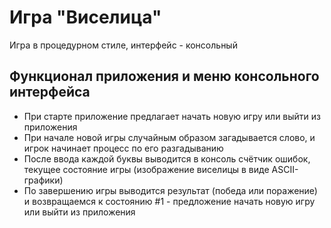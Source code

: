 # Игра "Виселица"

Игра в процедурном стиле, интерфейс - консольный 

## Функционал приложения и меню консольного интерфейса

- При старте приложение предлагает начать новую игру или выйти из приложения 
- При начале новой игры случайным образом загадывается слово, и игрок начинает процесс по его разгадыванию
- После ввода каждой буквы выводится в консоль счётчик ошибок, текущее состояние игры (изображение виселицы в виде ASCII-графики)
- По завершению игры выводится результат (победа или поражение) и возвращаемся к состоянию #1 - предложение начать новую игру или выйти из приложения


